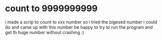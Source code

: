 # count to 9999999999
 i made a scrip to count to xxx number so i tried the bigesed number i could do and came up with this number be happy to try to run the program and get th huge number without crashing :)
